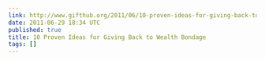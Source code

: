 ```yaml
---
link: http://www.gifthub.org/2011/06/10-proven-ideas-for-giving-back-to-wealth-bondage.html
date: 2011-06-29 18:34 UTC
published: true
title: 10 Proven Ideas for Giving Back to Wealth Bondage
tags: []
---
```



